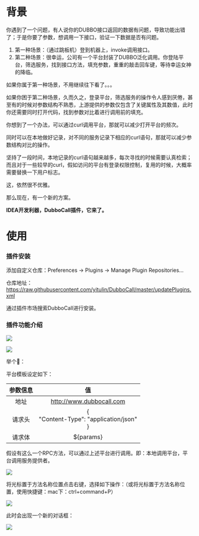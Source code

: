 # 背景

你遇到了一个问题，有人说你的DUBBO接口返回的数据有问题，导致功能出错了；于是你要了参数，想调用一下接口，验证一下数据是否有问题。

1. 第一种场景：（通过跳板机）登到机器上，invoke调用接口。
2. 第二种场景：很幸运，公司有一个平台封装了DUBBO泛化调用。你登陆平台，筛选服务，找到接口方法，填充参数，重重的敲击回车键，等待幸运女神的降临。

如果你属于第一种场景，不用继续往下看了。。。

如果你困于第二种场景，久而久之，登录平台，筛选服务的操作令人感到厌倦，甚至有的时候对参数结构不熟悉，上游提供的参数仅包含了关键属性及其数值，此时你还需要同时打开代码，找到参数对比着进行调用前的填充。

你想到了一个办法，可以通过curl调用平台，那就可以减少打开平台的频次。

同时可以在本地做好记录，对不同的服务记录下相应的curl语句，那就可以减少参数结构对比的操作。

坚持了一段时间，本地记录的curl语句越来越多，每次寻找的时候需要认真检索；而且对于一些较早的curl，假如访问的平台有登录权限控制，复用的时候，大概率需要替换一下用户标志。

这，依然很不优雅。

那么现在，有一个新的方案。

**IDEA开发利器，DubboCall插件，它来了。**

# 使用

### 插件安装

添加自定义仓库：Preferences -> Plugins -> Manage Plugin Repositories...

仓库地址： https://raw.githubusercontent.com/yitulin/DubboCall/master/updatePlugins.xml

通过插件市场搜索DubboCall进行安装。

### 插件功能介绍

![](https://gitee.com/yitulin/pictures/raw/master/dubbocall/202109101519466.png)

![](https://gitee.com/yitulin/pictures/raw/master/dubbocall/202109101525263.png)

举个🌰：

平台模板设定如下：

| 参数信息 |                         值                         |
| :------: | :------------------------------------------------: |
|   地址   |              http://www.dubbocall.com              |
|  请求头  | {<br/>    "Content-Type": "application/json"<br/>} |
|  请求体  |                     ${params}                      |

假设有这么一个RPC方法，可以通过上述平台进行调用。即：本地调用平台，平台调用服务提供者。

![](https://gitee.com/yitulin/pictures/raw/master/dubbocall/202109101545919.png)

将光标置于方法名称位置点击右键，选择如下操作：（或将光标置于方法名称位置，使用快捷键：mac下：ctrl+command+P）

![](https://gitee.com/yitulin/pictures/raw/master/dubbocall/202109101629456.png)

此时会出现一个新的对话框：

![](https://gitee.com/yitulin/pictures/raw/master/dubbocall/202109101634959.png)


